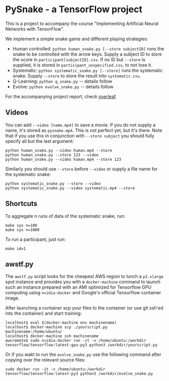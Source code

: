 # PySnake - a TensorFlow project

This is a project to accompany the course "Implementing Artificial Neural Networks with TensorFlow".

We implement a simple snake game and different playing strategies:

- Human controlled: `python human_snake.py [--store subjectID]` runs the snake to be controlled with the arrow keys. Supply a subject ID to store the score in `participant[subjectID].csv`. If no ID but `--store` is supplied, it is stored in `participant_unspecified.csv`, to not lose it.
- Systematic: `python systematic_snake.py [--store]` runs the systematic snake. Supply `--store` to store the result into `systematic.csv`.
- Q-Learning: `python q_snake.py` -- details follow
- Evolve: `python evolve_snake.py` -- details follow

For the accompanying project report, check [overleaf](https://www.overleaf.com/8169167cgrvhvrwfbqs).


## Videos
You can add `--video [name.mp4]` to save a movie. If you do not supply a name, it's stored as `pysnake.mp4`. This is not perfect yet, but it's there. Note that if you use this in conjunction with `--store subject` you should fully specify all but the last argument:

    python human_snake.py --video human.mp4 --store
    python human_snake.py --store 123 --video
    python human_snake.py --video human.mp4 --store 123

Similarly you should use `--store` before `--video` or supply a file name for the systematic snake:

    python systematic_snake.py --store --video
    python systematic_snake.py --video systematic.mp4 --store


## Shortcuts
To aggregate n runs of data of the systematic snake, run:

    make sys n=100
    make sys n=1000

To run a participant, just run:

    make id=1


## awstf.py
The `awstf.py` script looks for the cheapest AWS region to lunch a `p2.xlarge` spot instance and provides you with a `docker-machine` command to launch such an instance prepared with an AMI optimized for Tensorflow GPU computing using `nvidia-docker` and Google's official Tensorflow container image.

After launching a container scp your files to the container (or use git ssh'ed into the container) and start training:

```
localhost$ eval $(docker-machine env machinename)
localhost$ docker-machine scp ./yourscript.py machinename:/home/ubuntu/
localhost$ docker-machine ssh machinename
awsremote$ sudo nvidia-docker run -it -v /home/ubuntu:/workdir tensorflow/tensorflow:latest-gpu-py3 python3 /workdir/yourscript.py
```
Or if you wakt to run the `evolve_snake.py` use the following command after copying over the relevant source files:
```
sudo docker run -it -v /home/ubuntu:/workdir tensorflow/tensorflow:latest-py3 python3 /workdir/evolve_snake.py
```
